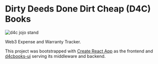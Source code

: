# Dirty Deeds Done Dirt Cheap (D4C) Books
![d4c jojo stand](assets/d4c.webp)

Web3 Expense and Warranty Tracker. 

This project was bootstrapped with [Create React App](https://github.com/facebook/create-react-app) as the frontend and [d4cbooks-ui](https://github.com/Atemosta/d4cbooks-sls) serving its middleware and backend.


